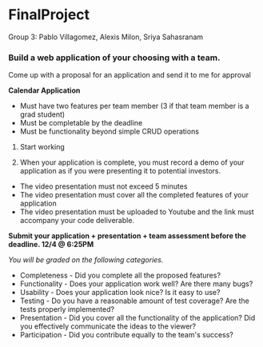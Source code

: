 # FinalProject
Group 3: Pablo Villagomez, Alexis Milon, Sriya Sahasranam


### Build a web application of your choosing with a team.

Come up with a proposal for an application and send it to me for approval


**Calendar Application**


* Must have two features per team member (3 if that team member is a grad student)
* Must be completable by the deadline
* Must be functionality beyond simple CRUD operations


1. Start working


1. When your application is complete, you must record a demo of your application as if you were presenting it to potential investors.
* The video presentation must not exceed 5 minutes
* The video presentation must cover all the completed features of your application
* The video presentation must be uploaded to Youtube and the link must accompany your code deliverable.


**Submit your application + presentation + team assessment before the deadline. 12/4 @ 6:25PM**


*You will be graded on the following categories.*
* Completeness - Did you complete all the proposed features?
* Functionality - Does your application work well? Are there many bugs?
* Usability - Does your application look nice? Is it easy to use?
* Testing - Do you have a reasonable amount of test coverage? Are the tests properly implemented?
* Presentation - Did you cover all the functionality of the application? Did you effectively communicate the ideas to the viewer?
* Participation - Did you contribute equally to the team's success?
